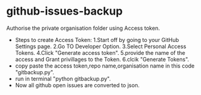 # github-issues-backup

Authorise the private organisation folder using Access token.
* Steps to create Access Token:
   1.Start off by going to your GitHub Settings page.
   2.Go TO Developer Option.
   3.Select Personal Access Tokens.
   4.Click "Generate access token".
   5.provide the name of the access and Grant privillages to the Token.
   6.clcik "Generate Tokens".
*  copy paste the access token,repo name,organisation name in this code "gitbackup.py".
* run in terminal "python gitbackup.py".
* Now all github open issues are converted to json.


